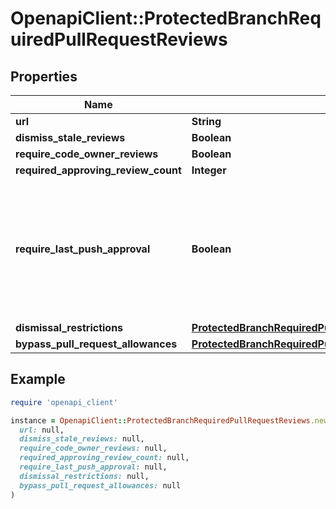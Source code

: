 # OpenapiClient::ProtectedBranchRequiredPullRequestReviews

## Properties

| Name | Type | Description | Notes |
| ---- | ---- | ----------- | ----- |
| **url** | **String** |  |  |
| **dismiss_stale_reviews** | **Boolean** |  | [optional] |
| **require_code_owner_reviews** | **Boolean** |  | [optional] |
| **required_approving_review_count** | **Integer** |  | [optional] |
| **require_last_push_approval** | **Boolean** | Whether the most recent push must be approved by someone other than the person who pushed it. | [optional][default to false] |
| **dismissal_restrictions** | [**ProtectedBranchRequiredPullRequestReviewsDismissalRestrictions**](ProtectedBranchRequiredPullRequestReviewsDismissalRestrictions.md) |  | [optional] |
| **bypass_pull_request_allowances** | [**ProtectedBranchRequiredPullRequestReviewsBypassPullRequestAllowances**](ProtectedBranchRequiredPullRequestReviewsBypassPullRequestAllowances.md) |  | [optional] |

## Example

```ruby
require 'openapi_client'

instance = OpenapiClient::ProtectedBranchRequiredPullRequestReviews.new(
  url: null,
  dismiss_stale_reviews: null,
  require_code_owner_reviews: null,
  required_approving_review_count: null,
  require_last_push_approval: null,
  dismissal_restrictions: null,
  bypass_pull_request_allowances: null
)
```

